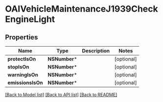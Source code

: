 # OAIVehicleMaintenanceJ1939CheckEngineLight

## Properties
Name | Type | Description | Notes
------------ | ------------- | ------------- | -------------
**protectIsOn** | **NSNumber*** |  | [optional] 
**stopIsOn** | **NSNumber*** |  | [optional] 
**warningIsOn** | **NSNumber*** |  | [optional] 
**emissionsIsOn** | **NSNumber*** |  | [optional] 

[[Back to Model list]](../README.md#documentation-for-models) [[Back to API list]](../README.md#documentation-for-api-endpoints) [[Back to README]](../README.md)


